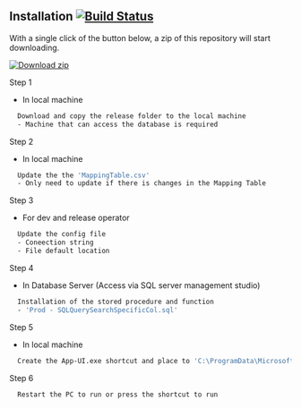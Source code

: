 
## Installation [![Build Status](https://travis-ci.org/joemccann/dillinger.svg?branch=master)](https://github.com/pangchunhei/PowerPeg-SQLtoCSV-WindowsSoftware/tree/integration-with-EMSD-db/release)

With a single click of the button below, a zip of this repository will start downloading.

[![Download zip](https://custom-icon-badges.herokuapp.com/badge/-Download-limegreen?style=for-the-badge&logo=download&logoColor=white "Download zip")](https://github.com/pangchunhei/PowerPeg-SQLtoCSV-WindowsSoftware/tree/integration-with-EMSD-db/release)

Step 1
- In local machine
```bash
  Download and copy the release folder to the local machine
  - Machine that can access the database is required
```

Step 2
- In local machine
```bash
  Update the the 'MappingTable.csv'
  - Only need to update if there is changes in the Mapping Table
```

Step 3
- For dev and release operator
```bash
  Update the config file
  - Coneection string
  - File default location
```

Step 4
- In Database Server (Access via SQL server management studio)
```bash
  Installation of the stored procedure and function
  - 'Prod - SQLQuerySearchSpecificCol.sql'
```

Step 5
- In local machine
```bash
  Create the App-UI.exe shortcut and place to 'C:\ProgramData\Microsoft\Windows\Start Menu\Programs\Startup'
```

Step 6
```bash
  Restart the PC to run or press the shortcut to run
```    
